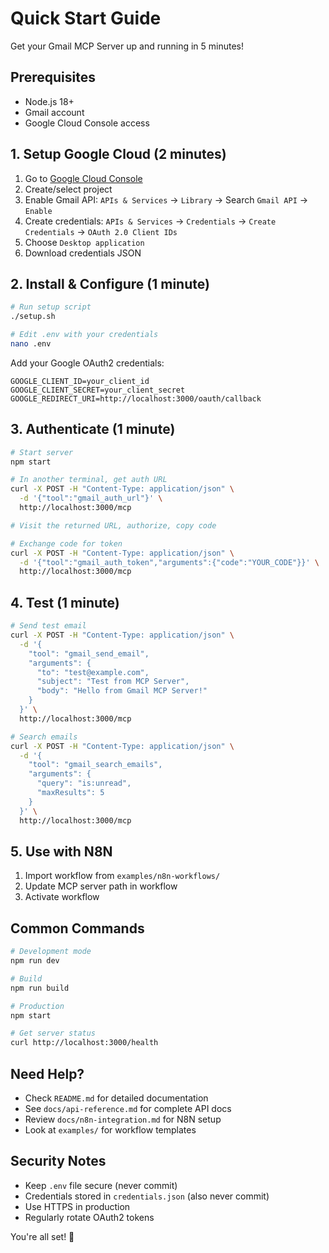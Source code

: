 # Quick Start Guide

Get your Gmail MCP Server up and running in 5 minutes!

## Prerequisites
- Node.js 18+
- Gmail account
- Google Cloud Console access

## 1. Setup Google Cloud (2 minutes)

1. Go to [Google Cloud Console](https://console.cloud.google.com/)
2. Create/select project
3. Enable Gmail API: `APIs & Services` → `Library` → Search `Gmail API` → `Enable`
4. Create credentials: `APIs & Services` → `Credentials` → `Create Credentials` → `OAuth 2.0 Client IDs`
5. Choose `Desktop application`
6. Download credentials JSON

## 2. Install & Configure (1 minute)

```bash
# Run setup script
./setup.sh

# Edit .env with your credentials
nano .env
```

Add your Google OAuth2 credentials:
```env
GOOGLE_CLIENT_ID=your_client_id
GOOGLE_CLIENT_SECRET=your_client_secret
GOOGLE_REDIRECT_URI=http://localhost:3000/oauth/callback
```

## 3. Authenticate (1 minute)

```bash
# Start server
npm start

# In another terminal, get auth URL
curl -X POST -H "Content-Type: application/json" \
  -d '{"tool":"gmail_auth_url"}' \
  http://localhost:3000/mcp

# Visit the returned URL, authorize, copy code

# Exchange code for token
curl -X POST -H "Content-Type: application/json" \
  -d '{"tool":"gmail_auth_token","arguments":{"code":"YOUR_CODE"}}' \
  http://localhost:3000/mcp
```

## 4. Test (1 minute)

```bash
# Send test email
curl -X POST -H "Content-Type: application/json" \
  -d '{
    "tool": "gmail_send_email",
    "arguments": {
      "to": "test@example.com",
      "subject": "Test from MCP Server",
      "body": "Hello from Gmail MCP Server!"
    }
  }' \
  http://localhost:3000/mcp

# Search emails
curl -X POST -H "Content-Type: application/json" \
  -d '{
    "tool": "gmail_search_emails",
    "arguments": {
      "query": "is:unread",
      "maxResults": 5
    }
  }' \
  http://localhost:3000/mcp
```

## 5. Use with N8N

1. Import workflow from `examples/n8n-workflows/`
2. Update MCP server path in workflow
3. Activate workflow

## Common Commands

```bash
# Development mode
npm run dev

# Build
npm run build

# Production
npm start

# Get server status
curl http://localhost:3000/health
```

## Need Help?

- Check `README.md` for detailed documentation
- See `docs/api-reference.md` for complete API docs
- Review `docs/n8n-integration.md` for N8N setup
- Look at `examples/` for workflow templates

## Security Notes

- Keep `.env` file secure (never commit)
- Credentials stored in `credentials.json` (also never commit)
- Use HTTPS in production
- Regularly rotate OAuth2 tokens

You're all set! 🎉